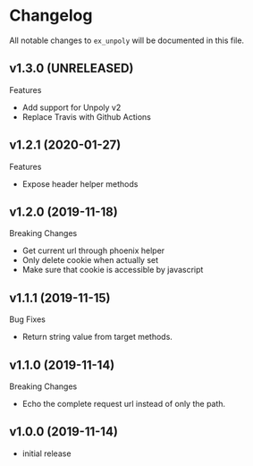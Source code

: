 # Changelog

All notable changes to `ex_unpoly` will be documented in this file.

## v1.3.0 (UNRELEASED)

Features

- Add support for Unpoly v2
- Replace Travis with Github Actions

## v1.2.1 (2020-01-27)

Features

- Expose header helper methods

## v1.2.0 (2019-11-18)

Breaking Changes

- Get current url through phoenix helper
- Only delete cookie when actually set
- Make sure that cookie is accessible by javascript

## v1.1.1 (2019-11-15)

Bug Fixes

- Return string value from target methods.

## v1.1.0 (2019-11-14)

Breaking Changes

- Echo the complete request url instead of only the path.

## v1.0.0 (2019-11-14)

- initial release
